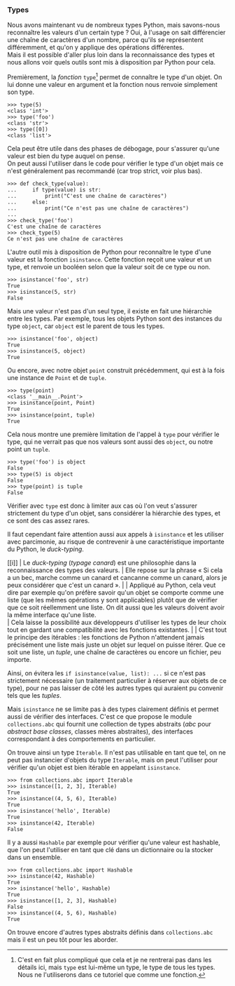 ### Types

Nous avons maintenant vu de nombreux types Python, mais savons-nous reconnaître les valeurs d'un certain type ?
Oui, à l'usage on sait différencier une chaîne de caractères d'un nombre, parce qu'ils se représentent différemment, et qu'on y applique des opérations différentes.  
Mais il est possible d'aller plus loin dans la reconnaissance des types et nous allons voir quels outils sont mis à disposition par Python pour cela.

Premièrement, la *fonction* `type`[^type] permet de connaître le type d'un objet.
On lui donne une valeur en argument et la fonction nous renvoie simplement son type.

[^type]: C'est en fait plus compliqué que cela et je ne rentrerai pas dans les détails ici, mais `type` est lui-même un type, le type de tous les types. Nous ne l'utiliserons dans ce tutoriel que comme une fonction.

```pycon
>>> type(5)
<class 'int'>
>>> type('foo')
<class 'str'>
>>> type([0])
<class 'list'>
```

Cela peut être utile dans des phases de débogage, pour s'assurer qu'une valeur est bien du type auquel on pense.  
On peut aussi l'utiliser dans le code pour vérifier le type d'un objet mais ce n'est généralement pas recommandé (car trop strict, voir plus bas).

```pycon
>>> def check_type(value):
...     if type(value) is str:
...         print("C'est une chaîne de caractères")
...     else:
...         print("Ce n'est pas une chaîne de caractères")
... 
>>> check_type('foo')
C'est une chaîne de caractères
>>> check_type(5)
Ce n'est pas une chaîne de caractères
```

L'autre outil mis à disposition de Python pour reconnaître le type d'une valeur est la fonction `isinstance`.
Cette fonction reçoit une valeur et un type, et renvoie un booléen selon que la valeur soit de ce type ou non.

```pycon
>>> isinstance('foo', str)
True
>>> isinstance(5, str)
False
```

Mais une valeur n'est pas d'un seul type, il existe en fait une hiérarchie entre les types.
Par exemple, tous les objets Python sont des instances du type `object`, car `object` est le parent de tous les types.

```pycon
>>> isinstance('foo', object)
True
>>> isinstance(5, object)
True
```

Ou encore, avec notre objet `point` construit précédemment, qui est à la fois une instance de `Point` et de `tuple`.

```pycon
>>> type(point)
<class '__main__.Point'>
>>> isinstance(point, Point)
True
>>> isinstance(point, tuple)
True
```

Cela nous montre une première limitation de l'appel à `type` pour vérifier le type, qui ne verrait pas que nos valeurs sont aussi des `object`, ou notre point un `tuple`.

```pycon
>>> type('foo') is object
False
>>> type(5) is object
False
>>> type(point) is tuple
False
```

Vérifier avec `type` est donc à limiter aux cas où l'on veut s'assurer strictement du type d'un objet, sans considérer la hiérarchie des types, et ce sont des cas assez rares.

Il faut cependant faire attention aussi aux appels à `isinstance` et les utiliser avec parcimonie, au risque de contrevenir à une caractéristique importante du Python, le *duck-typing*.

[[i]]
| Le *duck-typing* (*typage canard*) est une philosophie dans la reconnaissance des types des valeurs.
| Elle repose sur la phrase « Si cela a un bec, marche comme un canard et cancanne comme un canard, alors je peux considérer que c'est un canard ».
|
| Appliqué au Python, cela veut dire par exemple qu'on préfère savoir qu'un objet se comporte comme une liste (que les mêmes opérations y sont applicables) plutôt que de vérifier que ce soit réellemment une liste. On dit aussi que les valeurs doivent avoir la même interface qu'une liste.  
| Cela laisse la possibilité aux développeurs d'utiliser les types de leur choix tout en gardant une compatibilité avec les fonctions existantes.
|
| C'est tout le principe des itérables : les fonctions de Python n'attendent jamais précisément une liste mais juste un objet sur lequel on puisse itérer. Que ce soit une liste, un *tuple*, une chaîne de caractères ou encore un fichier, peu importe.

Ainsi, on évitera les `if isinstance(value, list): ...` si ce n'est pas strictement nécessaire (un traitement particulier à réserver aux objets de ce type), pour ne pas laisser de côté les autres types qui auraient pu convenir tels que les *tuples*.

Mais `isinstance` ne se limite pas à des types clairement définis et permet aussi de vérifier des interfaces.
C'est ce que propose le module `collections.abc` qui fournit une collection de types abstraits (*abc* pour *abstract base classes*, classes mères abstraites), des interfaces correspondant à des comportements en particulier.

On trouve ainsi un type `Iterable`.
Il n'est pas utilisable en tant que tel, on ne peut pas instancier d'objets du type `Iterable`, mais on peut l'utiliser pour vérifier qu'un objet est bien itérable en appelant `isinstance`.

```pycon
>>> from collections.abc import Iterable
>>> isinstance([1, 2, 3], Iterable)
True
>>> isinstance((4, 5, 6), Iterable)
True
>>> isinstance('hello', Iterable)
True
>>> isinstance(42, Iterable)
False
```

Il y a aussi `Hashable` par exemple pour vérifier qu'une valeur est hashable, que l'on peut l'utiliser en tant que clé dans un dictionnaire ou la stocker dans un ensemble.

```pycon
>>> from collections.abc import Hashable
>>> isinstance(42, Hashable)
True
>>> isinstance('hello', Hashable)
True
>>> isinstance([1, 2, 3], Hashable)
False
>>> isinstance((4, 5, 6), Hashable)
True
```

On trouve encore d'autres types abstraits définis dans `collections.abc` mais il est un peu tôt pour les aborder.
